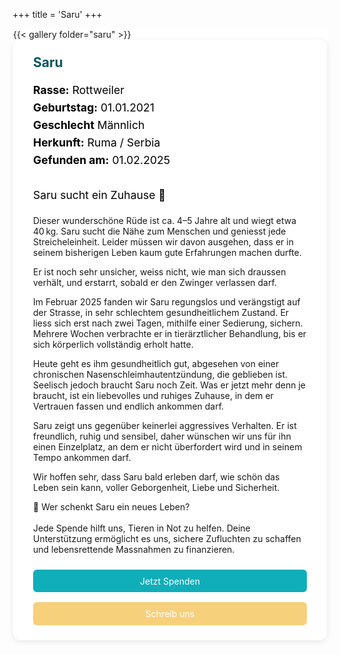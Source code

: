 +++
title = 'Saru'
+++

<div class="centered-content single-flex" style="background-color:rgb(255, 255, 255); border: 1px solid rgb(255, 255, 255);">
{{< gallery folder="saru" >}}
  <div class="news-text" style="flex: 2 1 400px; background-color: #ffffff; padding: 1.5rem 2rem; border-radius: 12px; box-shadow: 0 2px 10px rgba(0,0,0,0.1); word-break: break-word;">
    <h2 style="color:rgb(6, 85, 95); margin-top: 0;">Saru</h2>
    <p style="font-size: 1.1rem; line-height: 1.6; color: rgb(0, 0, 0);">
      <strong>Rasse:</strong> Rottweiler
      <br>
      <strong>Geburtstag:</strong> 01.01.2021
      <br>
      <strong>Geschlecht</strong> Männlich
      <br>
      <strong>Herkunft:</strong> Ruma / Serbia
      <br>
      <strong>Gefunden am:</strong> 01.02.2025
      <br><br>
      Saru sucht ein Zuhause 🐾

Dieser wunderschöne Rüde ist ca. 4–5 Jahre alt und wiegt etwa 40 kg.
Saru sucht die Nähe zum Menschen und geniesst jede Streicheleinheit. Leider müssen wir davon ausgehen, dass er in seinem bisherigen Leben kaum gute Erfahrungen machen durfte.

Er ist noch sehr unsicher, weiss nicht, wie man sich draussen verhält, und erstarrt, sobald er den Zwinger verlassen darf.

Im Februar 2025 fanden wir Saru regungslos und verängstigt auf der Strasse, in sehr schlechtem gesundheitlichem Zustand.
Er liess sich erst nach zwei Tagen, mithilfe einer Sedierung, sichern.
Mehrere Wochen verbrachte er in tierärztlicher Behandlung, bis er sich körperlich vollständig erholt hatte.

Heute geht es ihm gesundheitlich gut, abgesehen von einer chronischen Nasenschleimhautentzündung, die geblieben ist.
Seelisch jedoch braucht Saru noch Zeit. Was er jetzt mehr denn je braucht, ist ein liebevolles und ruhiges Zuhause, in dem er Vertrauen fassen und endlich ankommen darf.

Saru zeigt uns gegenüber keinerlei aggressives Verhalten. Er ist freundlich, ruhig und sensibel, daher wünschen wir uns für ihn einen Einzelplatz, an dem er nicht überfordert wird und in seinem Tempo ankommen darf.

Wir hoffen sehr, dass Saru bald erleben darf, wie schön das Leben sein kann, voller Geborgenheit, Liebe und Sicherheit.

💛 Wer schenkt Saru ein neues Leben?
<br><br>
Jede Spende hilft uns, Tieren in Not zu helfen. Deine Unterstützung ermöglicht es uns, sichere Zufluchten zu schaffen und lebensrettende Massnahmen zu finanzieren.

</p>
<div style="display: flex; flex-wrap: wrap; gap: 1rem; margin-top: 1.5rem;">
  <a class="cta-btn" href="/spenden/" style="background-color:rgb(16, 174, 185); color: white; padding: 0.6rem 1.2rem; border-radius: 6px; text-decoration: none; flex: 1 1 200px; text-align: center;">Jetzt Spenden</a>
  <a class="cta-btn" href="/kontakt/" style="background-color:rgb(247, 208, 124); color: white; padding: 0.6rem 1.2rem; border-radius: 6px; text-decoration: none; flex: 1 1 200px; text-align: center;">Schreib uns</a>
</div>
  </div>
</div>
